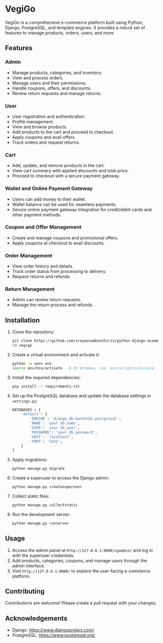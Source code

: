 # VegiGo

VegiGo is a comprehensive e-commerce platform built using Python, Django, PostgreSQL, and template engines. It provides a robust set of features to manage products, orders, users, and more.

## Features

### Admin
- Manage products, categories, and inventory.
- View and process orders.
- Manage users and their permissions.
- Handle coupons, offers, and discounts.
- Review return requests and manage returns.

### User
- User registration and authentication.
- Profile management.
- View and browse products.
- Add products to the cart and proceed to checkout.
- Apply coupons and avail offers.
- Track orders and request returns.

### Cart
- Add, update, and remove products in the cart.
- View cart summary with applied discounts and total price.
- Proceed to checkout with a secure payment gateway.

### Wallet and Online Payment Gateway
- Users can add money to their wallet.
- Wallet balance can be used for seamless payments.
- Secure online payment gateway integration for credit/debit cards and other payment methods.

### Coupon and Offer Management
- Create and manage coupons and promotional offers.
- Apply coupons at checkout to avail discounts.

### Order Management
- View order history and details.
- Track order status from processing to delivery.
- Request returns and refunds.

### Return Management
- Admin can review return requests.
- Manage the return process and refunds.

## Installation

1. Clone the repository:
    ```sh
    git clone https://github.com/sreyasnamboothiris/python-django-ecommerce.git
    cd vegigo
    ```

2. Create a virtual environment and activate it:
    ```sh
    python -m venv env
    source env/bin/activate   # On Windows, use `env\Scripts\activate`
    ```

3. Install the required dependencies:
    ```sh
    pip install -r requirements.txt
    ```

4. Set up the PostgreSQL database and update the database settings in `settings.py`:
    ```python
    DATABASES = {
        'default': {
            'ENGINE': 'django.db.backends.postgresql',
            'NAME': 'your_db_name',
            'USER': 'your_db_user',
            'PASSWORD': 'your_db_password',
            'HOST': 'localhost',
            'PORT': '5432',
        }
    }
    ```

5. Apply migrations:
    ```sh
    python manage.py migrate
    ```

6. Create a superuser to access the Django admin:
    ```sh
    python manage.py createsuperuser
    ```

7. Collect static files:
    ```sh
    python manage.py collectstatic
    ```

8. Run the development server:
    ```sh
    python manage.py runserver
    ```

## Usage

1. Access the admin panel at `http://127.0.0.1:8000/vgadmin/` and log in with the superuser credentials.
2. Add products, categories, coupons, and manage users through the admin interface.
3. Visit `http://127.0.0.1:8000/` to explore the user-facing e-commerce platform.

## Contributing

Contributions are welcome! Please create a pull request with your changes.


## Acknowledgements

- Django: https://www.djangoproject.com/
- PostgreSQL: https://www.postgresql.org/

